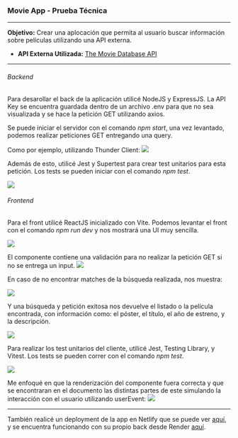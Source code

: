 ### Movie App - Prueba Técnica


------------

**Objetivo:** Crear una aplocación que permita al usuario buscar información sobre películas utilizando una API externa.

- **API Externa Utilizada:** [The Movie Database API](http:/https://developers.themoviedb.org/3/ "The Movie Database API")


------------

###### Backend

Para desarollar el back de la aplicación utilicé NodeJS y ExpressJS. La API Key se encuentra guardada dentro de un archivo .env para que no sea visualizada y se hace la petición GET utilizando axios.

Se puede iniciar el servidor con el comando *npm start*, una vez levantado, podemos realizar peticiones GET entregando una query.

Como por ejemplo, utilizando Thunder Client: 
[![](https://cdn.discordapp.com/attachments/704073351051870209/1073308012351082557/image.png)](http://https://cdn.discordapp.com/attachments/704073351051870209/1073308012351082557/image.png)

Además de esto, utilicé Jest y Supertest para crear test unitarios para esta petición. Los tests se pueden iniciar con el comando *npm test*.

[![](https://cdn.discordapp.com/attachments/704073351051870209/1073078010783219742/image.png)](http://https://cdn.discordapp.com/attachments/704073351051870209/1073078010783219742/image.png)

######  Frontend

Para el front utilicé ReactJS inicializado con Vite. Podemos levantar el front con el comando *npm run dev* y nos mostrará una UI muy sencilla. 

[![](https://cdn.discordapp.com/attachments/704073351051870209/1073309957719597166/image.png)](http://https://cdn.discordapp.com/attachments/704073351051870209/1073309957719597166/image.png)

El componente contiene una validación para no realizar la petición GET si no se entrega un input.
[![](https://cdn.discordapp.com/attachments/704073351051870209/1073310005496913982/image.png)](http://https://cdn.discordapp.com/attachments/704073351051870209/1073310005496913982/image.png)

En caso de no encontrar matches de la búsqueda realizada, nos muestra: 

[![](https://cdn.discordapp.com/attachments/704073351051870209/1073311742400139417/image.png)](http://https://cdn.discordapp.com/attachments/704073351051870209/1073311742400139417/image.png)

Y una búsqueda y petición exitosa nos devuelve el listado o la película encontrada, con información como: el póster, el título, el año de estreno, y la descripción.

[![](https://cdn.discordapp.com/attachments/704073351051870209/1073311673231867974/image.png)](http://https://cdn.discordapp.com/attachments/704073351051870209/1073311673231867974/image.png)

Para realizar los test unitarios del cliente, utilicé Jest, Testing Library, y Vitest. Los tests se pueden correr con el comando *npm test*.

[![](https://cdn.discordapp.com/attachments/704073351051870209/1073313717460160622/image.png)](http://https://cdn.discordapp.com/attachments/704073351051870209/1073313717460160622/image.png)

Me enfoqué en que la renderización del componente fuera correcta y que se encontraran en el documento las distintas partes de este simulando la interacción con el usuario utilizando userEvent: 
[![](https://cdn.discordapp.com/attachments/704073351051870209/1073314507532795984/image.png)](http:/https://cdn.discordapp.com/attachments/704073351051870209/1073314507532795984/image.png/)

------------

También realicé un deployment de la app en Netlify que se puede ver [aquí](http://https://jacqueline-movie-app.netlify.app/), y se encuentra funcionando con su propio back desde Render  [aquí](http://https://movie-app-jacqueline.onrender.com/search?query=cambiar).
